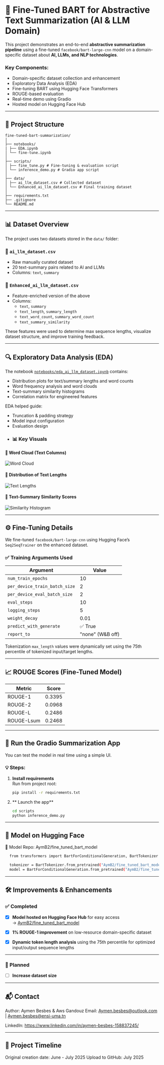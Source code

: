 #  🧠 Fine-Tuned BART for Abstractive Text Summarization (AI & LLM Domain)

This project demonstrates an end-to-end **abstractive summarization pipeline** using a fine-tuned `facebook/bart-large-cnn` model on a domain-specific dataset about **AI, LLMs, and NLP technologies**. 

###  Key Components:
- Domain-specific dataset collection and enhancement  
- Exploratory Data Analysis (EDA)  
- Fine-tuning BART using Hugging Face Transformers  
- ROUGE-based evaluation  
- Real-time demo using Gradio  
- Hosted model on Hugging Face Hub
---

## 📁 Project Structure
```plaintext
fine-tuned-bart-summarization/
│
├── notebooks/
| ├── EDA.ipynb 
│ └── fine-tune.ipynb
│
├── scripts/
│ ├── fine_tune.py # Fine-tuning & evaluation script
│ └── inference_demo.py # Gradio app script
│
├── data/
│ ├── ai_llm_dataset.csv # Collected dataset
│ └── Enhanced_ai_llm_dataset.csv # Final training dataset
│
├── requirements.txt
├── .gitignore
└── README.md 
```
---

## 📊 Dataset Overview

The project uses two datasets stored in the `data/` folder:

### 🔹 `ai_llm_dataset.csv`  
- Raw manually curated dataset  
- 20 text-summary pairs related to AI and LLMs  
- Columns: `text`, `summary`

### 🔸 `Enhanced_ai_llm_dataset.csv`  
- Feature-enriched version of the above  
- Columns:
  - `text`, `summary`
  - `text_length`, `summary_length`
  - `text_word_count`, `summary_word_count`
  - `text_summary_similarity`

These features were used to determine max sequence lengths, visualize dataset structure, and improve training feedback.

---

## 🔍 Exploratory Data Analysis (EDA)

The notebook [`notebooks/eda_ai_llm_dataset.ipynb`](notebooks/eda_ai_llm_dataset.ipynb) contains:

- Distribution plots for text/summary lengths and word counts  
- Word frequency analysis and word clouds  
- Text-summary similarity histograms  
- Correlation matrix for engineered features  

EDA helped guide:
- Truncation & padding strategy
- Model input configuration
- Evaluation design
- ### 📊 Key Visuals

#### 🔹 Word Cloud (Text Columns)

![Word Cloud](images/wordcloud_texts.png)

#### 🔹 Distribution of Text Lengths

![Text Lengths](images/text_length_distribution.png)

#### 🔹 Text-Summary Similarity Scores

![Similarity Histogram](images/summary_similarity_distribution.png)

---

## ⚙️ Fine-Tuning Details

We fine-tuned `facebook/bart-large-cnn` using Hugging Face’s `Seq2SeqTrainer` on the enhanced dataset.

### ✅ Training Arguments Used

| Argument                | Value             |
|------------------------|--------------------|
| `num_train_epochs`     | 10                 |
| `per_device_train_batch_size` | 2         |
| `per_device_eval_batch_size` | 2           |
| `eval_steps`           | 10                 |
| `logging_steps`        | 5                  |
| `weight_decay`         | 0.01               |
| `predict_with_generate`| ✅ True            |
| `report_to`            | "none" (W&B off)   |

Tokenization `max_length` values were dynamically set using the 75th percentile of tokenized input/target lengths.

---

## 📈 ROUGE Scores (Fine-Tuned Model)

| Metric     | Score   |
|------------|---------|
| ROUGE-1    | 0.3395  |
| ROUGE-2    | 0.0968  |
| ROUGE-L    | 0.2486  |
| ROUGE-Lsum | 0.2468  |


---

## 🚀 Run the Gradio Summarization App

You can test the model in real time using a simple UI.

### 💡 Steps:

1. **Install requirements**  
   Run from project root:

   ```bash
   pip install -r requirements.txt
2. ** Launch the app**
   ```bash
   cd scripts
   python inference_demo.py
---
## 🤗 Model on Hugging Face
🧠 Model Repo: AymB2/fine_tuned_bart_model
```bash
  from transformers import BartForConditionalGeneration, BartTokenizer

  tokenizer = BartTokenizer.from_pretrained("AymB2/fine_tuned_bart_model")
  model = BartForConditionalGeneration.from_pretrained("AymB2/fine_tuned_bart_model")
```

---
## 🛠️ Improvements & Enhancements

### ✅ Completed

- [x] **Model hosted on Hugging Face Hub** for easy access  
  → [AymB2/fine_tuned_bart_model](https://huggingface.co/AymB2/fine_tuned_bart_model)

- [x] **1% ROUGE-1 improvement** on low-resource domain-specific dataset

- [x] **Dynamic token length analysis** using the 75th percentile for optimized input/output sequence lengths

---

### 🔄 Planned

- [ ] **Increase dataset size** 


---
## 📬 Contact
Author: Aymen Besbes & Aws Gandouz Email: Aymen.besbes@outlook.com | Aymen.besbes@ensi-uma.tn

LinkedIn: https://www.linkedin.com/in/aymen-besbes-158837245/

---

## 📅 Project Timeline
Original creation date: June - July 2025
Upload to GitHub: July 2025
